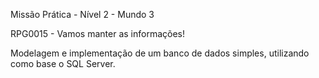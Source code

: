 Missão Prática - Nível 2 - Mundo 3

RPG0015  - Vamos manter as informações!

Modelagem e implementação de um banco de dados simples, utilizando
como base o SQL Server.
